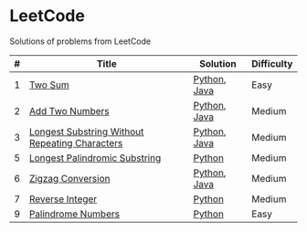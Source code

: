 # LeetCode
Solutions of problems from LeetCode

| # | Title  | Solution | Difficulty | 
|---|---|---|---|
| 1  | [Two Sum](https://leetcode.com/problems/two-sum/description/) | [Python](https://github.com/WiebkeRingels/LeetCode/blob/main/Python/01-TwoSum.py), [Java](https://github.com/WiebkeRingels/LeetCode/blob/main/Java/01-TwoSum.java) | Easy |  
| 2  | [Add Two Numbers](https://leetcode.com/problems/add-two-numbers/) | [Python](https://github.com/WiebkeRingels/LeetCode/blob/main/Python/02-AddTwoNumbers.py), [Java](https://github.com/WiebkeRingels/LeetCode/blob/main/Java/02-AddTwoNumbers.java) | Medium |  
| 3  | [Longest Substring Without Repeating Characters](https://leetcode.com/problems/longest-substring-without-repeating-characters/description/) | [Python](https://github.com/WiebkeRingels/LeetCode/blob/main/Python/03-LongestSubstring.py), [Java](https://github.com/WiebkeRingels/LeetCode/blob/main/Java/03-LongestSubstring.java) | Medium | 
| 5  | [Longest Palindromic Substring](https://leetcode.com/problems/longest-palindromic-substring/description/) | [Python](https://github.com/WiebkeRingels/LeetCode/blob/main/Python/05-LongestPalindromicSubstring.py) | Medium | 
| 6  | [Zigzag Conversion](https://github.com/WiebkeRingels/LeetCode/blob/main/Python/6-zigzag-conversion/zigzag-conversion.py) | [Python](https://github.com/WiebkeRingels/LeetCode/blob/main/Python/06-ZigZagConversion.py), [Java](https://github.com/WiebkeRingels/LeetCode/blob/main/Java/06-ZigZagConversion.java) | Medium | 
| 7  | [Reverse Integer](https://leetcode.com/problems/reverse-integer/) | [Python](https://github.com/WiebkeRingels/LeetCode/blob/main/Python/07-ReverseInteger.py) | Medium | 
| 9  | [Palindrome Numbers](https://leetcode.com/problems/palindrome-number/description/) | [Python](https://github.com/WiebkeRingels/LeetCode/blob/main/Python/09-PalindromeNumbers.py) | Easy | 
